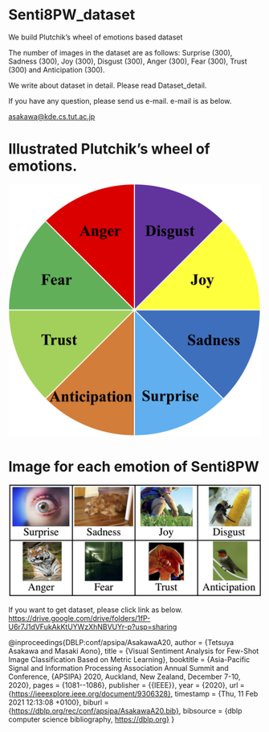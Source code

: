 # Senti8PW_dataset

We build Plutchik’s wheel of emotions based dataset

The number of images in the dataset are as follows: Surprise (300), Sadness (300), Joy (300), Disgust (300), Anger (300), Fear (300), Trust (300) and Anticipation (300). 

We write about dataset in detail.
Please read Dataset_detail.

If you have any question, please send us e-mail.
e-mail is as below.

<asakawa@kde.cs.tut.ac.jp>

# Illustrated Plutchik’s wheel of emotions.
![wheel](image/wheel.jpg)

# Image for each emotion of Senti8PW
![sample](image/sample.jpg)

If you want to get dataset, please click link as below.
https://drive.google.com/drive/folders/1fP-U6r7J1dVFukAkKtUYWzXhNBVUYr-p?usp=sharing


@inproceedings{DBLP:conf/apsipa/AsakawaA20,
  author    = {Tetsuya Asakawa and
               Masaki Aono},
  title     = {Visual Sentiment Analysis for Few-Shot Image Classification Based
               on Metric Learning},
  booktitle = {Asia-Pacific Signal and Information Processing Association Annual
               Summit and Conference, {APSIPA} 2020, Auckland, New Zealand, December
               7-10, 2020},
  pages     = {1081--1086},
  publisher = {{IEEE}},
  year      = {2020},
  url       = {https://ieeexplore.ieee.org/document/9306328},
  timestamp = {Thu, 11 Feb 2021 12:13:08 +0100},
  biburl    = {https://dblp.org/rec/conf/apsipa/AsakawaA20.bib},
  bibsource = {dblp computer science bibliography, https://dblp.org}
}
